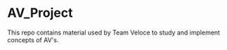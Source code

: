 # AV_Project
This repo contains material used by Team Veloce to study and implement concepts of AV's.
